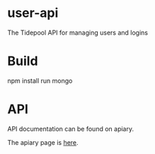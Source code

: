 user-api
========

The Tidepool API for managing users and logins

# Build

npm install
run mongo

# API

API documentation can be found on apiary.

The apiary page is [here](http://docs.tidepooluserapi.apiary.io/).

